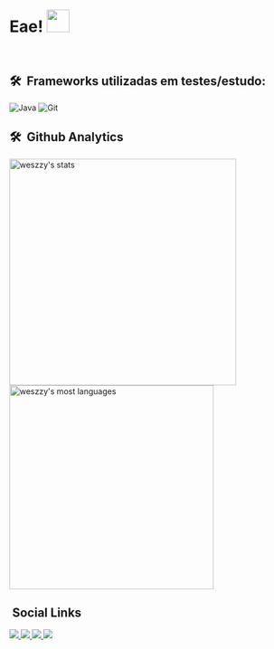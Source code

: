 <h1> Eae! <img src="https://media.tenor.com/nebZyl8oN7IAAAAj/wave-hello.gif" width="40px" height="40px"> </h1>

<br>

## 🛠 &nbsp;Frameworks utilizadas em testes/estudo:

<div display: inline-block;>

<img alt="Java" src="https://img.shields.io/badge/JavaScript-323330?style=for-the-badge&logo=javascript&logoColor=F7DF1E">



<img alt="Git" src="https://img.shields.io/badge/git-%23F05033.svg?style=for-the-badge&logo=git&logoColor=white">



</div>

## 🛠 &nbsp;Github Analytics

<p class="analytics">
   
   <img width="401em" src="https://github-readme-stats.vercel.app/api?username=weszzy&theme=radical&show_icons=true" alt="weszzy's stats"> 

   <img width="361em" src="https://github-readme-stats.vercel.app/api/top-langs/?username=weszzy&layout=compact&theme=radical" alt="weszzy's most languages">
  
</p>

## &nbsp;Social Links
                                                                                                   
<a target="_blank" href="https://instagram.com/weszzy/"> 
<img src="https://img.shields.io/badge/Instagram-E4405F?style=for-the-badge&logo=instagram&logoColor=white">
</a> 
<a target="_blank" href="https://codepen.io/weszzy">
<img src="https://img.shields.io/badge/Codepen-000000?style=for-the-badge&logo=codepen&logoColor=white">
</a>
<a target="_blank" href="https://steamcommunity.com/id/weszzy/">
<img src="https://img.shields.io/badge/Steam-000000?style=for-the-badge&logo=steam&logoColor=white">
</a>
<a href="http://discordapp.com/users/410553521105010688" target="_blank">
<img src="https://img.shields.io/badge/Discord-%235865F2.svg?style=for-the-badge&logo=discord&logoColor=white">
</a>
